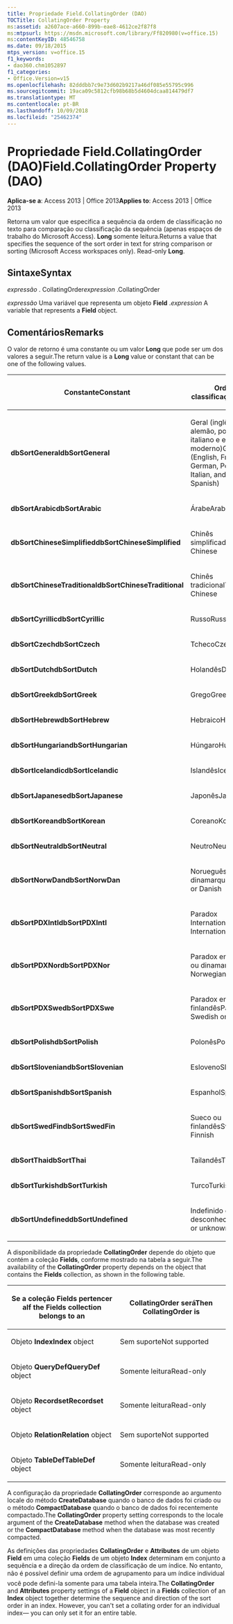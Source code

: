```yaml
---
title: Propriedade Field.CollatingOrder (DAO)
TOCTitle: CollatingOrder Property
ms:assetid: a2607ace-a660-899b-eae8-4612ce2f87f8
ms:mtpsurl: https://msdn.microsoft.com/library/Ff820980(v=office.15)
ms:contentKeyID: 48546758
ms.date: 09/18/2015
mtps_version: v=office.15
f1_keywords:
- dao360.chm1052897
f1_categories:
- Office.Version=v15
ms.openlocfilehash: 82dddbb7c9e73d602b9217a46df085e55795c996
ms.sourcegitcommit: 19aca09c5812cfb98b68b5d4604dcaa814479df7
ms.translationtype: MT
ms.contentlocale: pt-BR
ms.lasthandoff: 10/09/2018
ms.locfileid: "25462374"
---
```

# <a name="fieldcollatingorder-property-dao"></a><span data-ttu-id="3fcad-102">Propriedade Field.CollatingOrder (DAO)</span><span class="sxs-lookup"><span data-stu-id="3fcad-102">Field.CollatingOrder Property (DAO)</span></span>


<span data-ttu-id="3fcad-103">**Aplica-se a**: Access 2013 | Office 2013</span><span class="sxs-lookup"><span data-stu-id="3fcad-103">**Applies to**: Access 2013 | Office 2013</span></span>

<span data-ttu-id="3fcad-p101">Retorna um valor que especifica a sequência da ordem de classificação no texto para comparação ou classificação da sequência (apenas espaços de trabalho do Microsoft Access). **Long** somente leitura.</span><span class="sxs-lookup"><span data-stu-id="3fcad-p101">Returns a value that specifies the sequence of the sort order in text for string comparison or sorting (Microsoft Access workspaces only). Read-only **Long**.</span></span>

## <a name="syntax"></a><span data-ttu-id="3fcad-106">Sintaxe</span><span class="sxs-lookup"><span data-stu-id="3fcad-106">Syntax</span></span>

<span data-ttu-id="3fcad-107">*expressão* . CollatingOrder</span><span class="sxs-lookup"><span data-stu-id="3fcad-107">*expression* .CollatingOrder</span></span>

<span data-ttu-id="3fcad-108">*expressão* Uma variável que representa um objeto **Field** .</span><span class="sxs-lookup"><span data-stu-id="3fcad-108">*expression* A variable that represents a **Field** object.</span></span>

## <a name="remarks"></a><span data-ttu-id="3fcad-109">Comentários</span><span class="sxs-lookup"><span data-stu-id="3fcad-109">Remarks</span></span>

<span data-ttu-id="3fcad-110">O valor de retorno é uma constante ou um valor **Long** que pode ser um dos valores a seguir.</span><span class="sxs-lookup"><span data-stu-id="3fcad-110">The return value is a **Long** value or constant that can be one of the following values.</span></span>

<table>
<colgroup>
<col style="width: 50%" />
<col style="width: 50%" />
</colgroup>
<thead>
<tr class="header">
<th><p><span data-ttu-id="3fcad-111">Constante</span><span class="sxs-lookup"><span data-stu-id="3fcad-111">Constant</span></span></p></th>
<th><p><span data-ttu-id="3fcad-112">Ordem de classificação</span><span class="sxs-lookup"><span data-stu-id="3fcad-112">Sort order</span></span></p></th>
</tr>
</thead>
<tbody>
<tr class="odd">
<td><p><span data-ttu-id="3fcad-113"><strong>dbSortGeneral</strong></span><span class="sxs-lookup"><span data-stu-id="3fcad-113"><strong>dbSortGeneral</strong></span></span></p></td>
<td><p><span data-ttu-id="3fcad-114">Geral (inglês, francês, alemão, português, italiano e espanhol moderno)</span><span class="sxs-lookup"><span data-stu-id="3fcad-114">General (English, French, German, Portuguese, Italian, and Modern Spanish)</span></span></p></td>
</tr>
<tr class="even">
<td><p><span data-ttu-id="3fcad-115"><strong>dbSortArabic</strong></span><span class="sxs-lookup"><span data-stu-id="3fcad-115"><strong>dbSortArabic</strong></span></span></p></td>
<td><p><span data-ttu-id="3fcad-116">Árabe</span><span class="sxs-lookup"><span data-stu-id="3fcad-116">Arabic</span></span></p></td>
</tr>
<tr class="odd">
<td><p><span data-ttu-id="3fcad-117"><strong>dbSortChineseSimplified</strong></span><span class="sxs-lookup"><span data-stu-id="3fcad-117"><strong>dbSortChineseSimplified</strong></span></span></p></td>
<td><p><span data-ttu-id="3fcad-118">Chinês simplificado</span><span class="sxs-lookup"><span data-stu-id="3fcad-118">Simplified Chinese</span></span></p></td>
</tr>
<tr class="even">
<td><p><span data-ttu-id="3fcad-119"><strong>dbSortChineseTraditional</strong></span><span class="sxs-lookup"><span data-stu-id="3fcad-119"><strong>dbSortChineseTraditional</strong></span></span></p></td>
<td><p><span data-ttu-id="3fcad-120">Chinês tradicional</span><span class="sxs-lookup"><span data-stu-id="3fcad-120">Traditional Chinese</span></span></p></td>
</tr>
<tr class="odd">
<td><p><span data-ttu-id="3fcad-121"><strong>dbSortCyrillic</strong></span><span class="sxs-lookup"><span data-stu-id="3fcad-121"><strong>dbSortCyrillic</strong></span></span></p></td>
<td><p><span data-ttu-id="3fcad-122">Russo</span><span class="sxs-lookup"><span data-stu-id="3fcad-122">Russian</span></span></p></td>
</tr>
<tr class="even">
<td><p><span data-ttu-id="3fcad-123"><strong>dbSortCzech</strong></span><span class="sxs-lookup"><span data-stu-id="3fcad-123"><strong>dbSortCzech</strong></span></span></p></td>
<td><p><span data-ttu-id="3fcad-124">Tcheco</span><span class="sxs-lookup"><span data-stu-id="3fcad-124">Czech</span></span></p></td>
</tr>
<tr class="odd">
<td><p><span data-ttu-id="3fcad-125"><strong>dbSortDutch</strong></span><span class="sxs-lookup"><span data-stu-id="3fcad-125"><strong>dbSortDutch</strong></span></span></p></td>
<td><p><span data-ttu-id="3fcad-126">Holandês</span><span class="sxs-lookup"><span data-stu-id="3fcad-126">Dutch</span></span></p></td>
</tr>
<tr class="even">
<td><p><span data-ttu-id="3fcad-127"><strong>dbSortGreek</strong></span><span class="sxs-lookup"><span data-stu-id="3fcad-127"><strong>dbSortGreek</strong></span></span></p></td>
<td><p><span data-ttu-id="3fcad-128">Grego</span><span class="sxs-lookup"><span data-stu-id="3fcad-128">Greek</span></span></p></td>
</tr>
<tr class="odd">
<td><p><span data-ttu-id="3fcad-129"><strong>dbSortHebrew</strong></span><span class="sxs-lookup"><span data-stu-id="3fcad-129"><strong>dbSortHebrew</strong></span></span></p></td>
<td><p><span data-ttu-id="3fcad-130">Hebraico</span><span class="sxs-lookup"><span data-stu-id="3fcad-130">Hebrew</span></span></p></td>
</tr>
<tr class="even">
<td><p><span data-ttu-id="3fcad-131"><strong>dbSortHungarian</strong></span><span class="sxs-lookup"><span data-stu-id="3fcad-131"><strong>dbSortHungarian</strong></span></span></p></td>
<td><p><span data-ttu-id="3fcad-132">Húngaro</span><span class="sxs-lookup"><span data-stu-id="3fcad-132">Hungarian</span></span></p></td>
</tr>
<tr class="odd">
<td><p><span data-ttu-id="3fcad-133"><strong>dbSortIcelandic</strong></span><span class="sxs-lookup"><span data-stu-id="3fcad-133"><strong>dbSortIcelandic</strong></span></span></p></td>
<td><p><span data-ttu-id="3fcad-134">Islandês</span><span class="sxs-lookup"><span data-stu-id="3fcad-134">Icelandic</span></span></p></td>
</tr>
<tr class="even">
<td><p><span data-ttu-id="3fcad-135"><strong>dbSortJapanese</strong></span><span class="sxs-lookup"><span data-stu-id="3fcad-135"><strong>dbSortJapanese</strong></span></span></p></td>
<td><p><span data-ttu-id="3fcad-136">Japonês</span><span class="sxs-lookup"><span data-stu-id="3fcad-136">Japanese</span></span></p></td>
</tr>
<tr class="odd">
<td><p><span data-ttu-id="3fcad-137"><strong>dbSortKorean</strong></span><span class="sxs-lookup"><span data-stu-id="3fcad-137"><strong>dbSortKorean</strong></span></span></p></td>
<td><p><span data-ttu-id="3fcad-138">Coreano</span><span class="sxs-lookup"><span data-stu-id="3fcad-138">Korean</span></span></p></td>
</tr>
<tr class="even">
<td><p><span data-ttu-id="3fcad-139"><strong>dbSortNeutral</strong></span><span class="sxs-lookup"><span data-stu-id="3fcad-139"><strong>dbSortNeutral</strong></span></span></p></td>
<td><p><span data-ttu-id="3fcad-140">Neutro</span><span class="sxs-lookup"><span data-stu-id="3fcad-140">Neutral</span></span></p></td>
</tr>
<tr class="odd">
<td><p><span data-ttu-id="3fcad-141"><strong>dbSortNorwDan</strong></span><span class="sxs-lookup"><span data-stu-id="3fcad-141"><strong>dbSortNorwDan</strong></span></span></p></td>
<td><p><span data-ttu-id="3fcad-142">Norueguês ou dinamarquês</span><span class="sxs-lookup"><span data-stu-id="3fcad-142">Norwegian or Danish</span></span></p></td>
</tr>
<tr class="even">
<td><p><span data-ttu-id="3fcad-143"><strong>dbSortPDXIntl</strong></span><span class="sxs-lookup"><span data-stu-id="3fcad-143"><strong>dbSortPDXIntl</strong></span></span></p></td>
<td><p><span data-ttu-id="3fcad-144">Paradox International</span><span class="sxs-lookup"><span data-stu-id="3fcad-144">Paradox International</span></span></p></td>
</tr>
<tr class="odd">
<td><p><span data-ttu-id="3fcad-145"><strong>dbSortPDXNor</strong></span><span class="sxs-lookup"><span data-stu-id="3fcad-145"><strong>dbSortPDXNor</strong></span></span></p></td>
<td><p><span data-ttu-id="3fcad-146">Paradox em norueguês ou dinamarquês</span><span class="sxs-lookup"><span data-stu-id="3fcad-146">Paradox Norwegian or Danish</span></span></p></td>
</tr>
<tr class="even">
<td><p><span data-ttu-id="3fcad-147"><strong>dbSortPDXSwe</strong></span><span class="sxs-lookup"><span data-stu-id="3fcad-147"><strong>dbSortPDXSwe</strong></span></span></p></td>
<td><p><span data-ttu-id="3fcad-148">Paradox em sueco ou finlandês</span><span class="sxs-lookup"><span data-stu-id="3fcad-148">Paradox Swedish or Finnish</span></span></p></td>
</tr>
<tr class="odd">
<td><p><span data-ttu-id="3fcad-149"><strong>dbSortPolish</strong></span><span class="sxs-lookup"><span data-stu-id="3fcad-149"><strong>dbSortPolish</strong></span></span></p></td>
<td><p><span data-ttu-id="3fcad-150">Polonês</span><span class="sxs-lookup"><span data-stu-id="3fcad-150">Polish</span></span></p></td>
</tr>
<tr class="even">
<td><p><span data-ttu-id="3fcad-151"><strong>dbSortSlovenian</strong></span><span class="sxs-lookup"><span data-stu-id="3fcad-151"><strong>dbSortSlovenian</strong></span></span></p></td>
<td><p><span data-ttu-id="3fcad-152">Esloveno</span><span class="sxs-lookup"><span data-stu-id="3fcad-152">Slovenian</span></span></p></td>
</tr>
<tr class="odd">
<td><p><span data-ttu-id="3fcad-153"><strong>dbSortSpanish</strong></span><span class="sxs-lookup"><span data-stu-id="3fcad-153"><strong>dbSortSpanish</strong></span></span></p></td>
<td><p><span data-ttu-id="3fcad-154">Espanhol</span><span class="sxs-lookup"><span data-stu-id="3fcad-154">Spanish</span></span></p></td>
</tr>
<tr class="even">
<td><p><span data-ttu-id="3fcad-155"><strong>dbSortSwedFin</strong></span><span class="sxs-lookup"><span data-stu-id="3fcad-155"><strong>dbSortSwedFin</strong></span></span></p></td>
<td><p><span data-ttu-id="3fcad-156">Sueco ou finlandês</span><span class="sxs-lookup"><span data-stu-id="3fcad-156">Swedish or Finnish</span></span></p></td>
</tr>
<tr class="odd">
<td><p><span data-ttu-id="3fcad-157"><strong>dbSortThai</strong></span><span class="sxs-lookup"><span data-stu-id="3fcad-157"><strong>dbSortThai</strong></span></span></p></td>
<td><p><span data-ttu-id="3fcad-158">Tailandês</span><span class="sxs-lookup"><span data-stu-id="3fcad-158">Thai</span></span></p></td>
</tr>
<tr class="even">
<td><p><span data-ttu-id="3fcad-159"><strong>dbSortTurkish</strong></span><span class="sxs-lookup"><span data-stu-id="3fcad-159"><strong>dbSortTurkish</strong></span></span></p></td>
<td><p><span data-ttu-id="3fcad-160">Turco</span><span class="sxs-lookup"><span data-stu-id="3fcad-160">Turkish</span></span></p></td>
</tr>
<tr class="odd">
<td><p><span data-ttu-id="3fcad-161"><strong>dbSortUndefined</strong></span><span class="sxs-lookup"><span data-stu-id="3fcad-161"><strong>dbSortUndefined</strong></span></span></p></td>
<td><p><span data-ttu-id="3fcad-162">Indefinido ou desconhecido</span><span class="sxs-lookup"><span data-stu-id="3fcad-162">Undefined or unknown</span></span></p></td>
</tr>
</tbody>
</table>


<span data-ttu-id="3fcad-163">A disponibilidade da propriedade **CollatingOrder** depende do objeto que contém a coleção **Fields**, conforme mostrado na tabela a seguir.</span><span class="sxs-lookup"><span data-stu-id="3fcad-163">The availability of the **CollatingOrder** property depends on the object that contains the **Fields** collection, as shown in the following table.</span></span>

<table>
<colgroup>
<col style="width: 50%" />
<col style="width: 50%" />
</colgroup>
<thead>
<tr class="header">
<th><p><span data-ttu-id="3fcad-164">Se a coleção Fields pertencer a</span><span class="sxs-lookup"><span data-stu-id="3fcad-164">If the Fields collection belongs to an</span></span></p></th>
<th><p><span data-ttu-id="3fcad-165">CollatingOrder será</span><span class="sxs-lookup"><span data-stu-id="3fcad-165">Then CollatingOrder is</span></span></p></th>
</tr>
</thead>
<tbody>
<tr class="odd">
<td><p><span data-ttu-id="3fcad-166">Objeto <strong>Index</strong></span><span class="sxs-lookup"><span data-stu-id="3fcad-166"><strong>Index</strong> object</span></span></p></td>
<td><p><span data-ttu-id="3fcad-167">Sem suporte</span><span class="sxs-lookup"><span data-stu-id="3fcad-167">Not supported</span></span></p></td>
</tr>
<tr class="even">
<td><p><span data-ttu-id="3fcad-168">							Objeto <strong>QueryDef</strong></span><span class="sxs-lookup"><span data-stu-id="3fcad-168"><strong>QueryDef</strong> object</span></span></p></td>
<td><p><span data-ttu-id="3fcad-169">Somente leitura</span><span class="sxs-lookup"><span data-stu-id="3fcad-169">Read-only</span></span></p></td>
</tr>
<tr class="odd">
<td><p><span data-ttu-id="3fcad-170">							Objeto <strong>Recordset</strong></span><span class="sxs-lookup"><span data-stu-id="3fcad-170"><strong>Recordset</strong> object</span></span></p></td>
<td><p><span data-ttu-id="3fcad-171">Somente leitura</span><span class="sxs-lookup"><span data-stu-id="3fcad-171">Read-only</span></span></p></td>
</tr>
<tr class="even">
<td><p><span data-ttu-id="3fcad-172">							Objeto <strong>Relation</strong></span><span class="sxs-lookup"><span data-stu-id="3fcad-172"><strong>Relation</strong> object</span></span></p></td>
<td><p><span data-ttu-id="3fcad-173">Sem suporte</span><span class="sxs-lookup"><span data-stu-id="3fcad-173">Not supported</span></span></p></td>
</tr>
<tr class="odd">
<td><p><span data-ttu-id="3fcad-174">Objeto <strong>TableDef</strong></span><span class="sxs-lookup"><span data-stu-id="3fcad-174"><strong>TableDef</strong> object</span></span></p></td>
<td><p><span data-ttu-id="3fcad-175">Somente leitura</span><span class="sxs-lookup"><span data-stu-id="3fcad-175">Read-only</span></span></p></td>
</tr>
</tbody>
</table>


<span data-ttu-id="3fcad-176">A configuração da propriedade **CollatingOrder** corresponde ao argumento locale do método **CreateDatabase** quando o banco de dados foi criado ou o método **CompactDatabase** quando o banco de dados foi recentemente compactado.</span><span class="sxs-lookup"><span data-stu-id="3fcad-176">The **CollatingOrder** property setting corresponds to the locale argument of the **CreateDatabase** method when the database was created or the **CompactDatabase** method when the database was most recently compacted.</span></span>

<span data-ttu-id="3fcad-p102">As definições das propriedades **CollatingOrder** e **Attributes** de um objeto **Field** em uma coleção **Fields** de um objeto **Index** determinam em conjunto a sequência e a direção da ordem de classificação de um índice. No entanto, não é possível definir uma ordem de agrupamento para um índice individual você pode defini-la somente para uma tabela inteira.</span><span class="sxs-lookup"><span data-stu-id="3fcad-p102">The **CollatingOrder** and **Attributes** property settings of a **Field** object in a **Fields** collection of an **Index** object together determine the sequence and direction of the sort order in an index. However, you can't set a collating order for an individual index— you can only set it for an entire table.</span></span>

